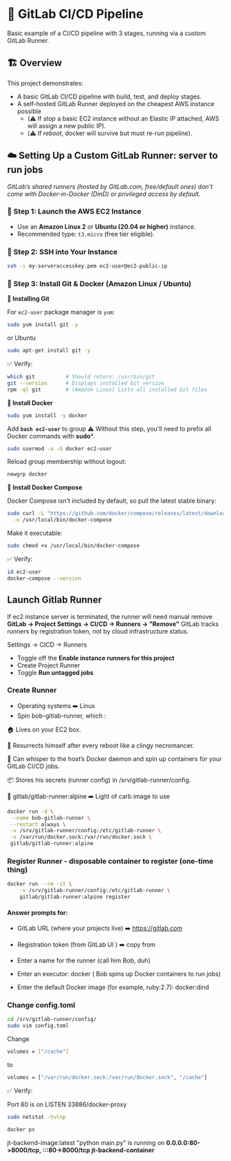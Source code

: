 # 🚀 GitLab CI/CD Pipeline 

Basic example of a CI/CD pipeline with 3 stages, running via a custom GitLab Runner.


## 🏗️ Overview

This project demonstrates:
- A basic GitLab CI/CD pipeline with build, test, and deploy stages.
- A self-hosted GitLab Runner deployed on the cheapest AWS instance possible 
  * (⚠️ If *stop* a basic EC2 instance without an Elastic IP attached, AWS will assign a new public IP).
  *  (⚠️ If *reboot*, docker will survive but must re-run pipeline).

## ☁️ Setting Up a Custom GitLab Runner: server to run jobs
*GitLab’s shared runners (hosted by GitLab.com, free/default ones) don’t come with Docker-in-Docker (DinD) or privileged access by default.*

### 💸 Step 1: Launch the AWS EC2 Instance

- Use an **Amazon Linux 2** or **Ubuntu (20.04 or higher)** instance.
- Recommended type: `t3.micro` (free tier eligible).

### 🔐 Step 2: SSH into Your Instance

```bash
ssh -i my-serveraccesskey.pem ec2-user@ec2-public-ip
```

### 🐧 Step 3: Install Git & Docker (Amazon Linux / Ubuntu)

**🧰 Installing Git**

For  `ec2-user` package manager is `yum`:

```bash
sudo yum install git -y
```
or Ubuntu
```bash
sudo apt-get install git -y
```
✅ Verify:
```bash
which git          # Should return: /usr/bin/git
git --version      # Displays installed Git version
rpm -ql git        # (Amazon Linux) Lists all installed Git files
```

**🐳 Install Docker**
```bash
sudo yum install -y docker
```
Add **```bash ec2-user```** to group ⚠️ Without this step, you'll need to prefix all Docker commands with **sudo***.

```bash
sudo usermod -a -G docker ec2-user
```
Reload group membership without logout:
```bash
newgrp docker
```

**🐳 Install Docker Compose**

Docker Compose isn't included by default, so pull the latest stable binary:

```bash
sudo curl -L "https://github.com/docker/compose/releases/latest/download/docker-compose-$(uname -s)-$(uname -m)" \
  -o /usr/local/bin/docker-compose
  ```
Make it executable:
```bash
sudo chmod +x /usr/local/bin/docker-compose
```

✅ Verify:
```bash
id ec2-user  
docker-compose --version
```

## Launch Gitlab Runner
If ec2 instance server is terminated, the runner will need manual remove 
**GitLab → Project Settings → CI/CD → Runners → "Remove"**
GitLab tracks runners by registration token, not by cloud infrastructure status.

Settings → CICD → Runners 
 - Toggle off the **Enable instance runners for this project**
 - Create Project Runner
 - Toggle **Run untagged jobs** 

 ### Create Runner
 * Operating systems ➡️  Linux 
 * Spin  bob-gitlab-runner, which :

  🏠 Lives on your EC2 box.

  🔁 Resurrects himself after every reboot like a clingy necromancer.

  🐳 Can whisper to the host’s Docker daemon and spin up containers for your GitLab CI/CD jobs.

  📦 Stores his secrets (runner config) in /srv/gitlab-runner/config.
  
  🥐 gitlab/gitlab-runner:alpine ➡️ Light of carb image to use


 ```bash
 docker run -d \
  --name bob-gitlab-runner \
  --restart always \
  -v /srv/gitlab-runner/config:/etc/gitlab-runner \
  -v /var/run/docker.sock:/var/run/docker.sock \
  gitlab/gitlab-runner:alpine
```

### Register Runner - disposable container to register (one-time thing)

```bash
docker run --rm -it \
    -v /srv/gitlab-runner/config:/etc/gitlab-runner \
    gitlab/gitlab-runner:alpine register
  ```

#### Answer prompts for:

* GitLab URL (where your projects live) ➡️ https://gitlab.com

* Registration token (from GitLab UI ) ➡️ copy from 

* Enter a name for the runner (call him Bob, duh)
* Enter an executor: docker ( Bob spins up Docker containers to run jobs)
* Enter the default Docker image (for example, ruby:2.7): docker:dind



### Change config.toml 
```bash
cd /srv/gitlab-runner/config/
sudo vim config.toml
```
Change 
```bash 
volumes = ["/cache"]
```
to
```bash 
volumes = ["/var/run/docker.sock:/var/run/docker.sock", "/cache"]
```

✅ Verify:

Port 80 is on  LISTEN      33886/docker-proxy 
```bash
sudo netstat -tulnp
```

```bash
docker ps 
```
jt-backend-image:latest       "python main.py"   is running on **0.0.0.0:80->8000/tcp, :::80->8000/tcp   jt-backend-container**
